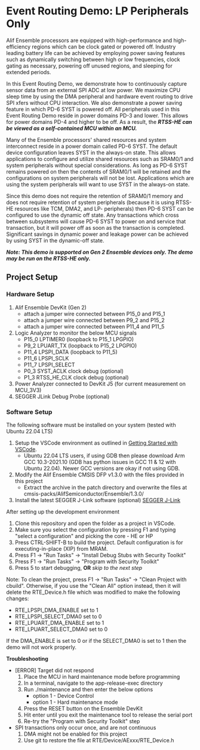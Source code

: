 # Event Routing Demo: LP Peripherals Only
Alif Ensemble processors are equipped with high-performance and high-efficiency
regions which can be clock gated or powered off. Industry leading battery life
can be achieved by employing power saving features such as dynamically switching
between high or low frequencies, clock gating as necessary, powering off unused
regions, and sleeping for extended periods.

In this Event Routing Demo, we demonstrate how to continuously capture sensor
data from an external SPI ADC at low power. We maximize CPU sleep time by using
the DMA peripheral and hardware event routing to drive SPI xfers without CPU
interaction. We also demonstrate a power saving feature in which PD-6 SYST is
powered off. All peripherals used in this Event Routing Demo reside in power
domains PD-3 and lower. This allows for power domains PD-4 and higher to be off.
As a result, the ***RTSS-HE can be viewed as a self-contained MCU within an MCU.***

Many of the Ensemble processors' shared resources and system interconnect reside
in a power domain called PD-6 SYST. The default device configuration leaves SYST
in the always-on state. This allows applications to configure and utilize shared
resources such as SRAM0/1 and system peripherals without special considerations.
As long as PD-6 SYST remains powered on then the contents of SRAM0/1 will be
retained and the configurations on system peripherals will not be lost.
Applications which are using the system peripherals will want to use SYST in the
always-on state.

Since this demo does not require the retention of SRAM0/1 memory and does not
require retention of system peripherals (because it is using RTSS-HE resources
like TCM, DMA2, and LP- peripherals) then PD-6 SYST can be configured to use the
dynamic off state. Any transactions which cross between subsystems will cause
PD-6 SYST to power on and service that transaction, but it will power off as
soon as the transaction is completed. Significant savings in dynamic power and
leakage power can be achieved by using SYST in the dynamic-off state.

***Note: This demo is supported on Gen 2 Ensemble devices only. The demo may be run
on the RTSS-HE only.***

## Project Setup
### Hardware Setup
1. Alif Ensemble DevKit (Gen 2)
   - attach a jumper wire connected between P15_0 and P15_1
   - attach a jumper wire connected between P9_2 and P15_2
   - attach a jumper wire connected between P11_4 and P11_5
2. Logic Analyzer to monitor the below MCU signals
   - P15_0  LPTIMER0    (loopback to P15_1 LPGPIO)
   - P9_2   LPUART_TX   (loopback to P15_2 LPGPIO)
   - P11_4  LPSPI_DATA  (loopback to P11_5)
   - P11_6  LPSPI_SCLK
   - P11_7  LPSPI_SELECT
   - P0_3   SYST_ACLK clock debug (optional)
   - P1_3   RTSS_HE_CLK clock debug (optional)
3. Power Analyzer connected to DevKit J5 (for current measurement on MCU_3V3)
4. SEGGER JLink Debug Probe (optional)

### Software Setup
The following software must be installed on your system (tested with Ubuntu 22.04 LTS)
1. Setup the VSCode environment as outlined in [Getting Started with VSCode](https://alifsemi.com/download/AUGD0012).
   - Ubuntu 22.04 LTS users, if using GDB then please download Arm GCC 10.3-2021.10 (GDB has python issues in GCC 11 & 12 with Ubuntu 22.04). Newer GCC versions are okay if not using GDB.
2. Modify the Alif Ensemble CMSIS DFP v1.3.0 with the files provided in this project
   - Extract the archive in the patch directory and overwrite the files at cmsis-packs/AlifSemiconductor/Ensemble/1.3.0/
3. Install the latest SEGGER J-Link software (optional) [SEGGER J-Link](https://www.segger.com/downloads/jlink)

After setting up the development environment
1. Clone this repository and open the folder as a project in VSCode.
2. Make sure you select the configuration by pressing F1 and typing "select a configuration" and picking the core - HE or HP
3. Press CTRL-SHIFT-B to build the project. Default configuration is for executing-in-place (XIP) from MRAM.
4. Press F1 -> "Run Tasks" -> "Install Debug Stubs with Security Toolkit"
5. Press F1 -> "Run Tasks" -> "Program with Security Toolkit"
6. Press 5 to start debugging, **OR** *skip to the next step*

Note: To clean the project, press F1 -> "Run Tasks" -> "Clean Project with cbuild". Otherwise, if you use the "Clean All" option instead, then it will delete the RTE_Device.h file which was modified to make the following changes:
* RTE_LPSPI_DMA_ENABLE set to 1
* RTE_LPSPI_SELECT_DMA0 set to 0
* RTE_LPUART_DMA_ENABLE set to 1
* RTE_LPUART_SELECT_DMA0 set to 0

If the DMA_ENABLE is set to 0 or if the SELECT_DMA0 is set to 1 then the demo will not work properly.

**Troubleshooting**
* [ERROR] Target did not respond
   1. Place the MCU in hard maintenance mode before programming
   2. In a terminal, navigate to the app-release-exec directory
   3. Run ./maintenance and then enter the below options
      * option 1 - Device Control
      * option 1 - Hard maintenance mode
   4. Press the RESET button on the Ensemble DevKit
   5. Hit enter until you exit the maintenance tool to release the serial port
   6. Re-try the "Program with Security Toolkit" step
* SPI transactions only occur once, and are not continuous
   1. DMA might not be enabled for this project
   2. Use git to restore the file at RTE/Device/AExxx/RTE_Device.h

